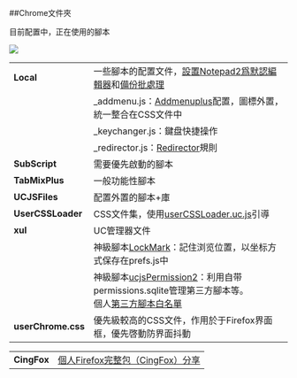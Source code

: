 ##Chrome文件夾

目前配置中，正在使用的腳本

![](https://github.com/dupontjoy/userChrome.js-Collections-/raw/master/CingFox/img/chrome-folder.jpg)

| | |
| :--- | :--- |
| **Local** | 一些腳本的配置文件，[設置Notepad2爲默認編輯器][1]和[備份批處理][8] |
| | _addmenu.js：[Addmenuplus][2]配置，圖標外置，統一整合在CSS文件中 |
| | _keychanger.js：鍵盘快捷操作 |
| | _redirector.js：[Redirector][4]規則 |
| **SubScript** | 需要優先啟動的腳本 |
| **TabMixPlus** | 一般功能性腳本 |
| **UCJSFiles** | 配置外置的腳本+庫 |
| **UserCSSLoader** | CSS文件集，使用[userCSSLoader.uc.js][5]引導 |
| **xul** | UC管理器文件 |
| | 神級腳本[LockMark][6]：記住浏览位置，以坐标方式保存在prefs.js中 |
| | 神級腳本[ucjsPermission2][7]：利用自带permissions.sqlite管理第三方腳本等。<br>個人[第三方腳本白名單][9] |
| **userChrome.css** | 優先級較高的CSS文件，作用於于Firefox界面框，優先啓動防界面抖動 |

| | |
| :--- | :--- |
| **CingFox** | [個人Firefox完整包（CingFox）分享](https://github.com/dupontjoy/userChrome.js-Collections-/tree/master/CingFox) |

  [1]: https://github.com/dupontjoy/userChromeJS/blob/master/userContent/setRelativeEditPath.uc.js
  [2]: https://github.com/ywzhaiqi/userChromeJS/tree/master/addmenuPlus
  [4]: https://github.com/dupontjoy/userChrome.js-Collections-/tree/master/Redirector
  [5]: https://github.com/dupontjoy/userChromeJS/blob/master/UCJSFiles/UserCSSLoader_ModOos.uc.js
  [6]: https://github.com/dupontjoy/userChrome.js-Collections-/tree/master/localMark.uc.xul
  [7]: https://github.com/dupontjoy/userChrome.js-Collections-/tree/master/ucjsPermission2.uc.xul
  [8]: https://github.com/dupontjoy/userChrome.js-Collections-/tree/master/BackupProfiles_7z
  [9]: https://github.com/dupontjoy/customization/blob/master/Rules/ucjsPermission-Whitelist.txt
  